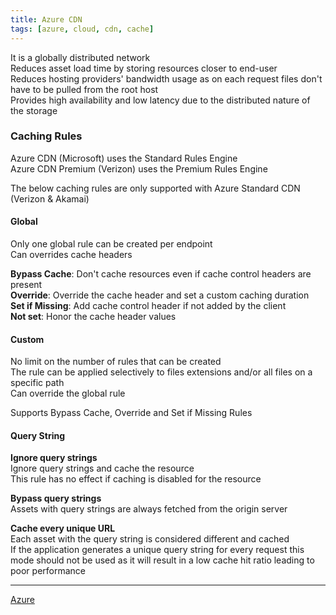 ```yaml
---
title: Azure CDN
tags: [azure, cloud, cdn, cache]
---
```


It is a globally distributed network  
Reduces asset load time by storing resources closer to end-user  
Reduces hosting providers' bandwidth usage as on each request files don't have to be pulled from the root host  
Provides high availability and low latency due to the distributed nature of the storage

### Caching Rules

Azure CDN (Microsoft) uses the Standard Rules Engine  
Azure CDN Premium (Verizon) uses the Premium Rules Engine

The below caching rules are only supported with Azure Standard CDN (Verizon & Akamai)  

#### Global
Only one global rule can be created per endpoint  
Can overrides cache headers

**Bypass Cache**: Don't cache resources even if cache control headers are present  
**Override**: Override the cache header and set a custom caching duration  
**Set if Missing**: Add cache control header if not added by the client  
**Not set**: Honor the cache header values

#### Custom
No limit on the number of rules that can be created  
The rule can be applied selectively to files extensions and/or all files on a specific path  
Can override the global rule  

Supports Bypass Cache, Override and Set if Missing Rules

#### Query String
**Ignore query strings**  
Ignore query strings and cache the resource  
This rule has no effect if caching is disabled for the resource  

**Bypass query strings**  
Assets with query strings are always fetched from the origin server  

**Cache every unique URL**  
Each asset with the query string is considered different and cached  
If the application generates a unique query string for every request this mode should not be used as it will result in a low cache hit ratio leading to poor performance

---

[Azure](../../Azure.md)